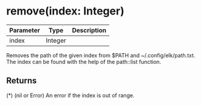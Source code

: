 # remove(index: Integer)

| Parameter | Type    | Description |
| --------- | ------- | ----------- |
| index     | Integer |             |

Removes the path of the given index from $PATH and ~/.config/elk/path.txt. The index can be found with the help of the path::list function.

## Returns

(*) (nil or Error) An error if the index is out of range.
